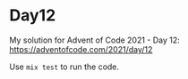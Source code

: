 # Day12

My solution for Advent of Code 2021 - Day 12: https://adventofcode.com/2021/day/12

Use `mix test` to run the code.
